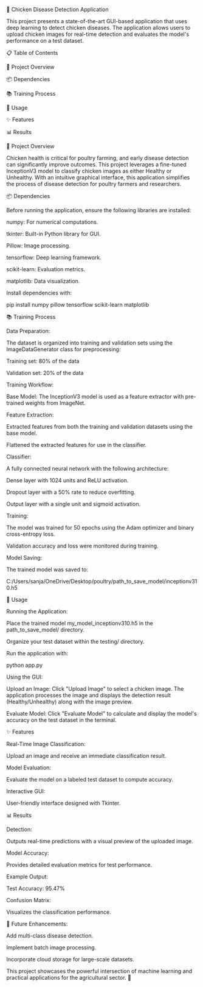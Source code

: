 🐔 Chicken Disease Detection Application

This project presents a state-of-the-art GUI-based application that uses deep learning to detect chicken diseases. The application allows users to upload chicken images for real-time detection and evaluates the model's performance on a test dataset.

📋 Table of Contents

🌟 Project Overview

📦 Dependencies

📚 Training Process

🚀 Usage

✨ Features

📊 Results

🌟 Project Overview

Chicken health is critical for poultry farming, and early disease detection can significantly improve outcomes. This project leverages a fine-tuned InceptionV3 model to classify chicken images as either Healthy or Unhealthy. With an intuitive graphical interface, this application simplifies the process of disease detection for poultry farmers and researchers.

📦 Dependencies

Before running the application, ensure the following libraries are installed:

numpy: For numerical computations.

tkinter: Built-in Python library for GUI.

Pillow: Image processing.

tensorflow: Deep learning framework.

scikit-learn: Evaluation metrics.

matplotlib: Data visualization.

Install dependencies with:

pip install numpy pillow tensorflow scikit-learn matplotlib

📚 Training Process

Data Preparation:

The dataset is organized into training and validation sets using the ImageDataGenerator class for preprocessing:

Training set: 80% of the data

Validation set: 20% of the data

Training Workflow:

Base Model:
The InceptionV3 model is used as a feature extractor with pre-trained weights from ImageNet.

Feature Extraction:

Extracted features from both the training and validation datasets using the base model.

Flattened the extracted features for use in the classifier.

Classifier:

A fully connected neural network with the following architecture:

Dense layer with 1024 units and ReLU activation.

Dropout layer with a 50% rate to reduce overfitting.

Output layer with a single unit and sigmoid activation.

Training:

The model was trained for 50 epochs using the Adam optimizer and binary cross-entropy loss.

Validation accuracy and loss were monitored during training.

Model Saving:

The trained model was saved to:

C:/Users/sanja/OneDrive/Desktop/poultry/path_to_save_model/inceptionv310.h5

🚀 Usage

Running the Application:

Place the trained model my_model_inceptionv310.h5 in the path_to_save_model/ directory.

Organize your test dataset within the testing/ directory.

Run the application with:

python app.py

Using the GUI:

Upload an Image: Click "Upload Image" to select a chicken image. The application processes the image and displays the detection result (Healthy/Unhealthy) along with the image preview.

Evaluate Model: Click "Evaluate Model" to calculate and display the model's accuracy on the test dataset in the terminal.

✨ Features

Real-Time Image Classification:

Upload an image and receive an immediate classification result.

Model Evaluation:

Evaluate the model on a labeled test dataset to compute accuracy.

Interactive GUI:

User-friendly interface designed with Tkinter.

📊 Results

Detection:

Outputs real-time predictions with a visual preview of the uploaded image.

Model Accuracy:

Provides detailed evaluation metrics for test performance.

Example Output:

Test Accuracy: 95.47%

Confusion Matrix:

Visualizes the classification performance.

🌟 Future Enhancements:

Add multi-class disease detection.

Implement batch image processing.

Incorporate cloud storage for large-scale datasets.

This project showcases the powerful intersection of machine learning and practical applications for the agricultural sector. 🐓

